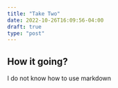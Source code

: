 ```yaml
---
title: "Take Two"
date: 2022-10-26T16:09:56-04:00
draft: true
type: "post"
---
```

## How it going?

I do not know how to use markdown
